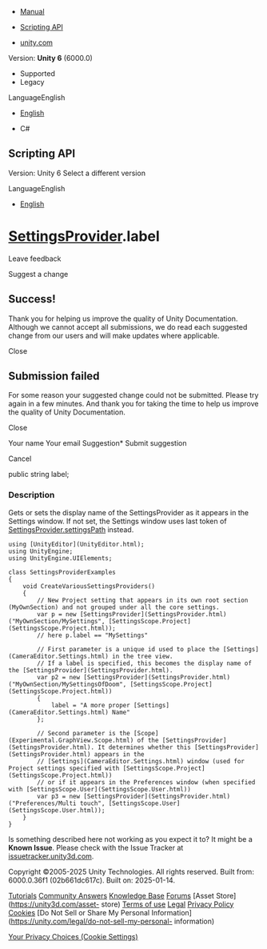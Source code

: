[ ]()

  * [Manual](../Manual/index.html)
  * [Scripting API](../ScriptReference/index.html)

  * [unity.com](https://unity.com/)

Version: **Unity 6** (6000.0)

  * Supported
  * Legacy

LanguageEnglish

  * [English]()

  * C#

[ ](https://docs.unity3d.com)

## Scripting API

Version: Unity 6 Select a different version

LanguageEnglish

  * [English]()

#  [SettingsProvider](SettingsProvider.html).label

Leave feedback

Suggest a change

## Success!

Thank you for helping us improve the quality of Unity Documentation. Although
we cannot accept all submissions, we do read each suggested change from our
users and will make updates where applicable.

Close

## Submission failed

For some reason your suggested change could not be submitted. Please <a>try
again</a> in a few minutes. And thank you for taking the time to help us
improve the quality of Unity Documentation.

Close

Your name Your email Suggestion* Submit suggestion

Cancel

[ ]()

public string label;

### Description

Gets or sets the display name of the SettingsProvider as it appears in the
Settings window. If not set, the Settings window uses last token of
[SettingsProvider.settingsPath](SettingsProvider-settingsPath.html) instead.

    
    
    using [UnityEditor](UnityEditor.html);
    using UnityEngine;
    using UnityEngine.UIElements;  
      
    class SettingsProviderExamples
    {
        void CreateVariousSettingsProviders()
        {
            // New Project setting that appears in its own root section (MyOwnSection) and not grouped under all the core settings.
            var p = new [SettingsProvider](SettingsProvider.html)("MyOwnSection/MySettings", [SettingsScope.Project](SettingsScope.Project.html));
            // here p.label == "MySettings"  
      
            // First parameter is a unique id used to place the [Settings](CameraEditor.Settings.html) in the tree view.
            // If a label is specified, this becomes the display name of the [SettingsProvider](SettingsProvider.html).
            var p2 = new [SettingsProvider](SettingsProvider.html)("MyOwnSection/MySettingsOfDoom", [SettingsScope.Project](SettingsScope.Project.html))
            {
                label = "A more proper [Settings](CameraEditor.Settings.html) Name"
            };  
      
            // Second parameter is the [Scope](Experimental.GraphView.Scope.html) of the [SettingsProvider](SettingsProvider.html). It determines whether this [SettingsProvider](SettingsProvider.html) appears in the
            // [Settings](CameraEditor.Settings.html) window (used for Project settings specified with [SettingsScope.Project](SettingsScope.Project.html))
            // or if it appears in the Preferences window (when specified with [SettingsScope.User](SettingsScope.User.html))
            var p3 = new [SettingsProvider](SettingsProvider.html)("Preferences/Multi touch", [SettingsScope.User](SettingsScope.User.html));
        }
    }
    

Is something described here not working as you expect it to? It might be a
**Known Issue**. Please check with the Issue Tracker at
[issuetracker.unity3d.com](https://issuetracker.unity3d.com).

Copyright ©2005-2025 Unity Technologies. All rights reserved. Built from:
6000.0.36f1 (02b661dc617c). Built on: 2025-01-14.

[Tutorials](https://unity3d.com/learn) [Community
Answers](https://answers.unity3d.com) [Knowledge
Base](https://support.unity3d.com/hc/en-us)
[Forums](https://forum.unity3d.com) [Asset Store](https://unity3d.com/asset-
store) [Terms of use](https://docs.unity3d.com/Manual/TermsOfUse.html)
[Legal](https://unity.com/legal) [Privacy
Policy](https://unity.com/legal/privacy-policy)
[Cookies](https://unity.com/legal/cookie-policy) [Do Not Sell or Share My
Personal Information](https://unity.com/legal/do-not-sell-my-personal-
information)

[Your Privacy Choices (Cookie Settings)](javascript:void\(0\);)

